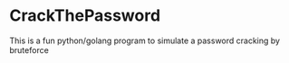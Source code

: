 # CrackThePassword
This is a fun python/golang program to simulate a password cracking by bruteforce
